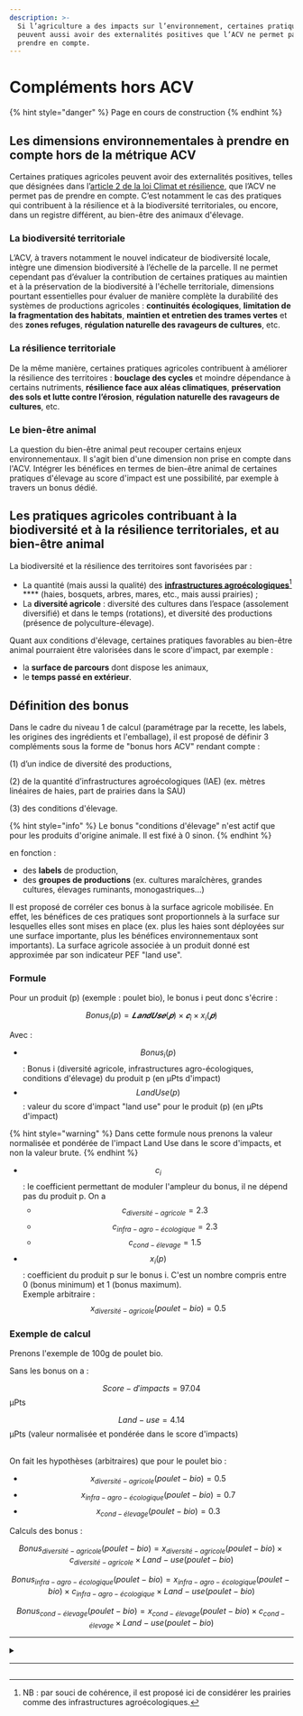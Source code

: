 ```yaml
---
description: >-
  Si l’agriculture a des impacts sur l’environnement, certaines pratiques
  peuvent aussi avoir des externalités positives que l’ACV ne permet pas de
  prendre en compte.
---
```


# Compléments hors ACV



{% hint style="danger" %}
Page en cours de construction
{% endhint %}

## Les dimensions environnementales à prendre en compte hors de la métrique ACV&#x20;

Certaines pratiques agricoles peuvent avoir des externalités positives, telles que désignées dans l’[article 2 de la loi Climat et résilience](https://www.legifrance.gouv.fr/jorf/article\_jo/JORFARTI000043956979), que l’ACV ne permet pas de prendre en compte. C’est notamment le cas des pratiques qui contribuent à la résilience et à la biodiversité territoriales, ou encore, dans un registre différent, au bien-être des animaux d'élevage.

### La biodiversité territoriale&#x20;

L’ACV, à travers notamment le nouvel indicateur de biodiversité locale, intègre une dimension biodiversité à l’échelle de la parcelle. Il ne permet cependant pas d’évaluer la contribution de certaines pratiques au maintien et à la préservation de la biodiversité à l'échelle territoriale, dimensions pourtant essentielles pour évaluer de manière complète la durabilité des systèmes de productions agricoles : **continuités écologiques**, **limitation de la fragmentation des habitats**, **maintien et entretien des trames vertes** et des **zones refuges**, **régulation naturelle des ravageurs de cultures**, etc.

### La résilience territoriale&#x20;

De la même manière, certaines pratiques agricoles contribuent à améliorer la résilience des territoires : **bouclage des cycles** et moindre dépendance à certains nutriments, **résilience face aux aléas climatiques**, **préservation des sols et lutte contre l’érosion**, **régulation naturelle des ravageurs de cultures**, etc.&#x20;

### Le bien-être animal

La question du bien-être animal peut recouper certains enjeux environnementaux. Il s'agit bien d'une dimension non prise en compte dans l'ACV. Intégrer les bénéfices en termes de bien-être animal de certaines pratiques d'élevage au score d'impact est une possibilité, par exemple à travers un bonus dédié.&#x20;

## Les pratiques agricoles contribuant à la biodiversité et à la résilience territoriales, et au bien-être animal

La biodiversité et la résilience des territoires sont favorisées par :&#x20;

* La quantité (mais aussi la qualité) des [**infrastructures agroécologiques**](#user-content-fn-1)[^1] **** (haies, bosquets, arbres, mares, etc., mais aussi prairies) ;
* La **diversité agricole** : diversité des cultures dans l’espace (assolement diversifié) et dans le temps (rotations), et diversité des productions (présence de polyculture-élevage).

Quant aux conditions d'élevage, certaines pratiques favorables au bien-être animal pourraient être valorisées dans le score d'impact, par exemple :

* la **surface de parcours** dont dispose les animaux,
* le **temps passé en extérieur**.

## Définition des bonus

Dans le cadre du niveau 1 de calcul (paramétrage par la recette, les labels, les origines des ingrédients et l'emballage), il est proposé de définir 3 compléments sous la forme de "bonus hors ACV" rendant compte :&#x20;

(1) d’un indice de diversité des productions,

(2) de la quantité d’infrastructures agroécologiques (IAE) (ex. mètres linéaires de haies, part de prairies dans la SAU)

(3) des conditions d'élevage.

{% hint style="info" %}
Le bonus "conditions d'élevage" n'est actif que pour les produits d'origine animale. Il est fixé à 0 sinon.
{% endhint %}

en fonction :&#x20;

* des **labels** de production,
* des **groupes de productions** (ex. cultures maraîchères, grandes cultures, élevages ruminants, monogastriques...)

Il est proposé de corréler ces bonus à la surface agricole mobilisée. En effet, les bénéfices de ces pratiques sont proportionnels à la surface sur lesquelles elles sont mises en place (ex. plus les haies sont déployées sur une surface importante, plus les bénéfices environnementaux sont importants). La surface agricole associée à un produit donné est approximée par son indicateur PEF "land use".

### Formule

Pour un produit (p) (exemple : poulet bio), le bonus i peut donc s'écrire :&#x20;

$$
Bonus_i (p) = 𝑳𝒂𝒏𝒅𝑼𝒔𝒆(𝒑)×𝒄_i ×x_i(𝒑)
$$

Avec :&#x20;

* $$Bonus_i(p)$$: Bonus i (diversité agricole, infrastructures agro-écologiques, conditions d'élevage) du produit p (en µPts d'impact)
* $$LandUse(p)$$: valeur du score d'impact "land use" pour le produit (p) (en µPts d'impact)

{% hint style="warning" %}
Dans cette formule nous prenons la valeur normalisée et pondérée de l'impact Land Use dans le score d'impacts, et non la valeur brute.
{% endhint %}

* $$c_i$$ : le coefficient permettant de moduler l'ampleur du bonus, il ne dépend pas du produit p. On a&#x20;
  * $$c_{diversité-agricole} = 2.3$$
  * $$c_{infra-agro-écologique} = 2.3$$
  * $$c_{cond-élevage} = 1.5$$
* $$x_i(p)$$: coefficient du produit p sur le bonus i. C'est un nombre compris entre 0 (bonus minimum) et 1 (bonus maximum). \
  Exemple arbitraire : $$x_{diversité-agricole}(poulet -bio) = 0.5$$

### Exemple de calcul

Prenons l'exemple de 100g de poulet bio.

Sans les bonus on a :

$$Score-d'impacts = 97.04$$ µPts

$$Land-use = 4.14$$ µPts (valeur normalisée et pondérée dans le score d'impacts)

\
On fait les hypothèses (arbitraires) que pour le poulet bio :

* $$x_{diversité-agricole} (poulet - bio)= 0.5$$
* $$x_{infra-agro-écologique} (poulet - bio)= 0.7$$
*   $$x_{cond-élevage} (poulet - bio)= 0.3$$



Calculs des bonus :

$$Bonus_{diversité-agricole} (poulet - bio)=  x_{diversité-agricole}(poulet - bio) × c_{diversité-agricole} × Land-use (poulet - bio)$$

$$Bonus_{infra-agro-écologique} (poulet - bio)=  x_{infra-agro-écologique} (poulet - bio) × c_{infra-agro-écologique} × Land-use(poulet - bio)$$

$$Bonus_{cond-élevage} (poulet - bio)=  x_{cond-élevage} (poulet - bio)×c_{cond-élevage} × Land-use(poulet - bio)$$

***

<details>

<summary><hr></summary>

```

Bonus_diversité_agricole = 0.5 * 2.3 * 4.14 
Bonus_diversité_agricole = 4.76 µPts d'impacts


Bonus_infra_agro_écologique = 0.7 * 2.3 * 4.14 
Bonus_infra_agro_écologique = 6.67 µPts d'impacts

Bonus_cond_élevage = 0.3 * 1.5 * 4.14 
Bonus_cond_élevage = 1.86 µPts d'impacts


Bonus_total = Bonus_diversité_agricole + Bonus_infra_agro_écologique + Bonus_cond_élevage
Bonus_total = 4.76 + 6.67 + 1.86
Bonus_total = 13.3 µPts d'impacts

```

On a finalement :

```
Score d'impacts avant bonus = 97.04 µPts d'impact

Score d'impacts après bonus = Score d'impacts avant bonus - Bonus_total
Score d'impacts après bonus = 97.04 - 13.3
Score d'impacts après bonus = 83.74 µPts d'impact
```

</details>



[^1]: NB : par souci de cohérence, il est proposé ici de considérer les prairies comme des infrastructures agroécologiques.
